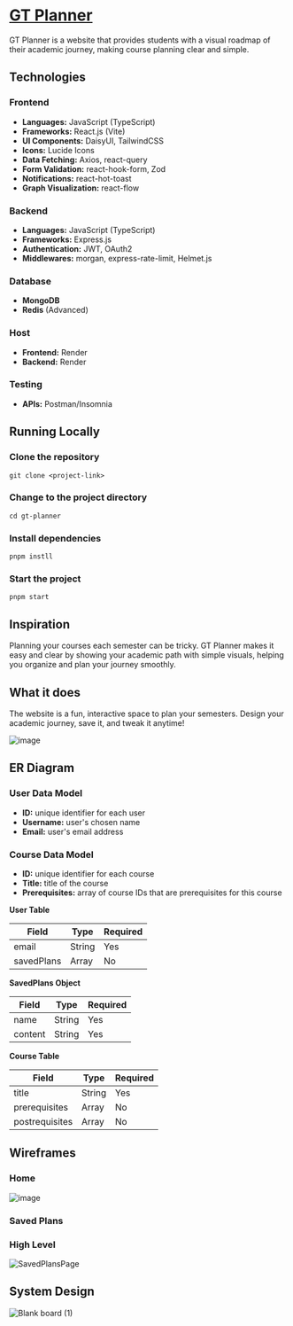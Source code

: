 # [GT Planner](https://gt-planner.onrender.com/)

GT Planner is a website that provides students with a visual roadmap of their academic journey, making course planning clear and simple.

## Technologies

### Frontend

- **Languages:** JavaScript (TypeScript)
- **Frameworks:** React.js (Vite)
- **UI Components:** DaisyUI, TailwindCSS
- **Icons:** Lucide Icons
- **Data Fetching:** Axios, react-query
- **Form Validation:** react-hook-form, Zod
- **Notifications:** react-hot-toast
- **Graph Visualization:** react-flow

### Backend

- **Languages:** JavaScript (TypeScript)
- **Frameworks:** Express.js
- **Authentication:** JWT, OAuth2
- **Middlewares:** morgan, express-rate-limit, Helmet.js

### Database

- **MongoDB**
- **Redis** (Advanced)

### Host

- **Frontend:** Render
- **Backend:** Render

### Testing

- **APIs:** Postman/Insomnia

## Running Locally
### Clone the repository
`git clone <project-link>`
### Change to the project directory
`cd gt-planner`
### Install dependencies
`pnpm instll`
### Start the project
`pnpm start`

## Inspiration

Planning your courses each semester can be tricky. GT Planner makes it easy and clear by showing your academic path with simple visuals, helping you organize and plan your journey smoothly.

## What it does

The website is a fun, interactive space to plan your semesters. Design your academic journey, save it, and tweak it anytime!

![image](https://github.com/duc-beluga/gt-planner/assets/98554622/349dcf78-f09c-42ef-99aa-db33af597670)


## ER Diagram

### User Data Model

- **ID:** unique identifier for each user
- **Username:** user's chosen name
- **Email:** user's email address

### Course Data Model

- **ID:** unique identifier for each course
- **Title:** title of the course
- **Prerequisites:** array of course IDs that are prerequisites for this course

**User Table**

| Field      | Type     | Required |
|------------|----------|----------|
| email      | String   | Yes      |
| savedPlans | Array    | No       |

**SavedPlans Object**

| Field   | Type   | Required |
|---------|--------|----------|
| name    | String | Yes      |
| content | String | Yes      |

**Course Table**

| Field         | Type         | Required |
|---------------|--------------|----------|
| title         | String       | Yes      |
| prerequisites | Array | No       |
| postrequisites | Array | No       |

## Wireframes

### Home
![image](https://github.com/duc-beluga/gt-planner/assets/98554622/f1e802c8-d04b-4b51-93a0-31d65f7c7b03)

### Saved Plans

### High Level
![SavedPlansPage](https://github.com/duc-beluga/gt-planner/assets/98554622/8ab165c6-d2d1-4843-b037-339000b403af)

## System Design

![Blank board (1)](https://github.com/duc-beluga/gt-planner/assets/98554622/0270d3dc-8bbf-4c08-a514-9dac7389ae86)

